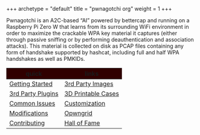 +++
archetype = "default"
title = "pwnagotchi org"
weight = 1
+++

<meta name="description" content="Pwnagotchi is a tool that utilizes bettercap and operates on a Raspberry Pi to monitor its surrounding Wi-Fi environment, aiming to capture crackable WPA key material. It collects this data by passively sniffing or performing deauthentication and association attacks. The captured material is stored on disk as PCAP files, which include various handshakes supported by hashcat, such as full and half WPA handshakes and PMKIDs.">

<style>
main{
text-align: center !important;
}

th{
text-align: center !important;
background-color: #300000 !important;
}
</style>

Pwnagotchi is an A2C-based “AI” powered by bettercap and running on a Raspberry Pi Zero W that learns from its surrounding WiFi environment in order to maximize the crackable WPA key material it captures (either through passive sniffing or by performing deauthentication and association attacks). This material is collected on disk as PCAP files containing any form of handshake supported by hashcat, including full and half WPA handshakes as well as PMKIDs.

|                 quick                   |                   links                   |
|-----------------------------------------|-------------------------------------------|
| [Getting Started](/getting-started)     | [3rd Party Images](/3rd-party-images)     |
| [3rd Party Plugins](/3rd-party-plugins) | [3D Printable Cases](/3d-printable-cases) |
| [Common Issues](/common-issues)         | [Customization](/customization)           |
| [Modifications](/modifications)         | [Opwngrid](/opwngrid)                     |
| [Contributing](/contributing)           | [Hall of Fame](/hall-of-fame)             |
